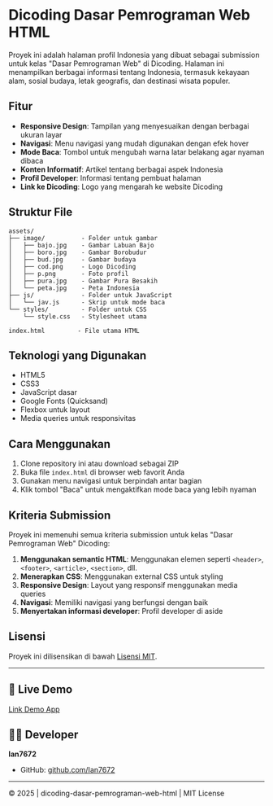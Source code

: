 # Dicoding Dasar Pemrograman Web HTML

Proyek ini adalah halaman profil Indonesia yang dibuat sebagai submission untuk kelas "Dasar Pemrograman Web" di Dicoding. Halaman ini menampilkan berbagai informasi tentang Indonesia, termasuk kekayaan alam, sosial budaya, letak geografis, dan destinasi wisata populer.

## Fitur

- **Responsive Design**: Tampilan yang menyesuaikan dengan berbagai ukuran layar
- **Navigasi**: Menu navigasi yang mudah digunakan dengan efek hover
- **Mode Baca**: Tombol untuk mengubah warna latar belakang agar nyaman dibaca
- **Konten Informatif**: Artikel tentang berbagai aspek Indonesia
- **Profil Developer**: Informasi tentang pembuat halaman
- **Link ke Dicoding**: Logo yang mengarah ke website Dicoding

## Struktur File

```
assets/
├── image/          - Folder untuk gambar
│   ├── bajo.jpg    - Gambar Labuan Bajo
│   ├── boro.jpg    - Gambar Borobudur
│   ├── bud.jpg     - Gambar budaya
│   ├── cod.png     - Logo Dicoding
│   ├── p.png       - Foto profil
│   ├── pura.jpg    - Gambar Pura Besakih
│   └── peta.jpg    - Peta Indonesia
├── js/             - Folder untuk JavaScript
│   └── jav.js      - Skrip untuk mode baca
└── styles/         - Folder untuk CSS
    └── style.css   - Stylesheet utama

index.html         - File utama HTML
```

## Teknologi yang Digunakan

- HTML5
- CSS3
- JavaScript dasar
- Google Fonts (Quicksand)
- Flexbox untuk layout
- Media queries untuk responsivitas

## Cara Menggunakan

1. Clone repository ini atau download sebagai ZIP
2. Buka file `index.html` di browser web favorit Anda
3. Gunakan menu navigasi untuk berpindah antar bagian
4. Klik tombol "Baca" untuk mengaktifkan mode baca yang lebih nyaman

## Kriteria Submission

Proyek ini memenuhi semua kriteria submission untuk kelas "Dasar Pemrograman Web" Dicoding:

1. **Menggunakan semantic HTML**: Menggunakan elemen seperti `<header>`, `<footer>`, `<article>`, `<section>`, dll.
2. **Menerapkan CSS**: Menggunakan external CSS untuk styling
3. **Responsive Design**: Layout yang responsif menggunakan media queries
4. **Navigasi**: Memiliki navigasi yang berfungsi dengan baik
5. **Menyertakan informasi developer**: Profil developer di aside

## Lisensi

Proyek ini dilisensikan di bawah [Lisensi MIT](https://github.com/Ian7672/dicoding-dasar-pemrograman-web-html/blob/main/LICENSE).

---

## 📲 Live Demo  
[Link Demo App](https://github.com/user-attachments/assets/111303eb-e1c2-44c1-b639-fc45ad6891d7)

## 👨‍💻 Developer  
**Ian7672**  
- GitHub: [github.com/Ian7672](https://github.com/Ian7672)  

---  
© 2025 | dicoding-dasar-pemrograman-web-html | MIT License  
